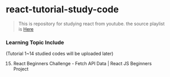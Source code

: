 # react-tutorial-study-code

> This is repository for studying react from youtube.
> the source playlist is <a href="https://www.youtube.com/playlist?list=PL0Zuz27SZ-6PrE9srvEn8nbhOOyxnWXfp">Here</a>

### Learning Topic Include 
(Tutorial 1~14 studied codes will be uploaded later)

15. React Beginners Challenge - Fetch API Data | React JS Beginners Project